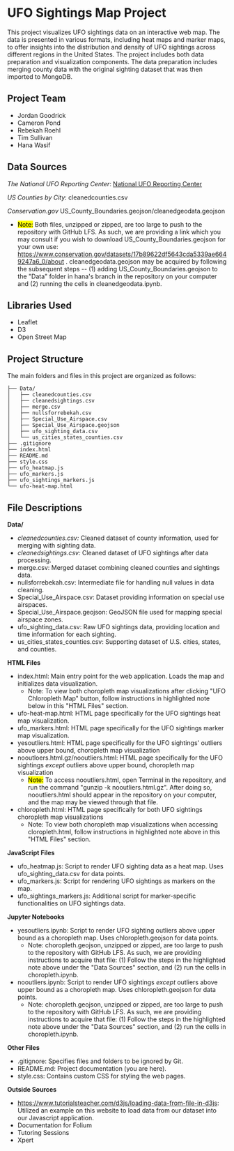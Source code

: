 # UFO Sightings Map Project
This project visualizes UFO sightings data on an interactive web map. The data is presented in various formats, including heat maps and marker maps, to offer insights into the distribution and density of UFO sightings across different regions in the United States. The project includes both data preparation and visualization components.  The data preparation includes merging county data with the original sighting dataset that was then imported to MongoDB.

## Project Team 
- Jordan Goodrick
- Cameron Pond
- Rebekah Roehl
- Tim Sullivan
- Hana Wasif

## Data Sources 

*The National UFO Reporting Center*: [National UFO Reporting Center](https://nuforc.org/)

*US Counties by City*:  cleanedcounties.csv

*Conservation.gov* US_County_Boundaries.geojson/cleanedgeodata.geojson
- <mark>Note:</mark> Both files, unzipped or zipped, are too large to push to the repository with GitHub LFS. As such, we are providing a link which you may consult if you wish to download US_County_Boundaries.geojson for your own use: https://www.conservation.gov/datasets/17b89622df5643cda5339ae6649247a6_0/about . cleanedgeodata.geojson may be acquired by following the subsequent steps -- (1) adding US_County_Boundaries.geojson to the "Data" folder in hana's branch in the repository on your computer and (2) running the cells in cleanedgeodata.ipynb.

## Libraries Used 
- Leaflet
- D3
- Open Street Map



## Project Structure
The main folders and files in this project are organized as follows:

```plaintext
├── Data/
│   ├── cleanedcounties.csv
│   ├── cleanedsightings.csv
│   ├── merge.csv
│   ├── nullsforrebekah.csv
│   ├── Special_Use_Airspace.csv
│   ├── Special_Use_Airspace.geojson
│   ├── ufo_sighting_data.csv
│   └── us_cities_states_counties.csv
├── .gitignore
├── index.html
├── README.md
├── style.css
├── ufo_heatmap.js
├── ufo_markers.js
├── ufo_sightings_markers.js
└── ufo-heat-map.html
```

## File Descriptions
**Data/**
- *cleanedcounties.csv:* Cleaned dataset of county information, used for merging with sighting data.
- *cleanedsightings.csv:* Cleaned dataset of UFO sightings after data processing.
- merge.csv: Merged dataset combining cleaned counties and sightings data.
- nullsforrebekah.csv: Intermediate file for handling null values in data cleaning.
- Special_Use_Airspace.csv: Dataset providing information on special use airspaces.
- Special_Use_Airspace.geojson: GeoJSON file used for mapping special airspace zones.
- ufo_sighting_data.csv: Raw UFO sightings data, providing location and time information for each sighting.
- us_cities_states_counties.csv: Supporting dataset of U.S. cities, states, and counties.

**HTML Files**
- index.html: Main entry point for the web application. Loads the map and initializes data visualization.
  - Note: To view both choropleth map visualizations after clicking "UFO Chloropleth Map" button, follow instructions in highlighted note below in this "HTML Files" section.
- ufo-heat-map.html: HTML page specifically for the UFO sightings heat map visualization.
- ufo_markers.html:  HTML page specifically for the UFO sightings marker map visualization.
- yesoutliers.html: HTML page specifically for the UFO sightings' outliers above upper bound, choropleth map visualization
- nooutloers.html.gz/nooutliers.html: HTML page specifically for the UFO sightings <em>except</em> outliers above upper bound, choropleth map visualization
  - <mark>Note:</mark> To access nooutliers.html, open Terminal in the repository, and run the command "gunzip -k nooutliers.html.gz". After doing so, nooutliers.html should appear in the repository on your computer, and the map may be viewed through that file.
- chloropleth.html: HTML page specifically for both UFO sightings choropleth map visualizations
  - Note: To view both choropleth map visualizations when accessing cloropleth.html, follow instructions in highlighted note above in this "HTML Files" section.

**JavaScript Files**
- ufo_heatmap.js: Script to render UFO sighting data as a heat map. Uses ufo_sighting_data.csv for data points.
- ufo_markers.js: Script for rendering UFO sightings as markers on the map.
- ufo_sightings_markers.js: Additional script for marker-specific functionalities on UFO sightings data.

**Jupyter Notebooks**
- yesoutliers.ipynb: Script to render UFO sighting outliers above upper bound as a choropleth map. Uses chloropleth.geojson for data points.
  - Note: choropleth.geojson, unzipped or zipped, are too large to push to the repository with GitHub LFS. As such, we are providing instructions to acquire that file: (1) Follow the steps in the highlighted note above under the "Data Sources" section, and (2) run the cells in choropleth.ipynb.
- nooutliers.ipynb: Script to render UFO sightings <em>except</em> outliers above upper bound as a choropleth map. Uses chloropleth.geojson for data points.
  - Note: choropleth.geojson, unzipped or zipped, are too large to push to the repository with GitHub LFS. As such, we are providing instructions to acquire that file: (1) Follow the steps in the highlighted note above under the "Data Sources" section, and (2) run the cells in choropleth.ipynb.

**Other Files**
- .gitignore: Specifies files and folders to be ignored by Git.
- README.md: Project documentation (you are here).
- style.css: Contains custom CSS for styling the web pages.

**Outside Sources**
- https://www.tutorialsteacher.com/d3js/loading-data-from-file-in-d3js: Utilized an example on this website to load data from our dataset into our Javascript application.
- Documentation for Folium
- Tutoring Sessions
- Xpert
